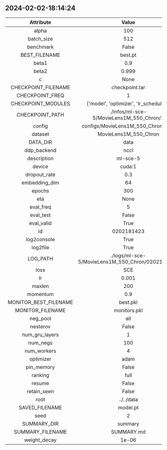
## 2024-02-02-18:14:24 


|  Attribute   |   Value   |
| :-------------: | :-----------: |
|  alpha  |   100    |
|  batch_size  |   512    |
|  benchmark  |   False    |
|  BEST_FILENAME  |   best.pt    |
|  beta1  |   0.9    |
|  beta2  |   0.999    |
|  c  |   None    |
|  CHECKPOINT_FILENAME  |   checkpoint.tar    |
|  CHECKPOINT_FREQ  |   1    |
|  CHECKPOINT_MODULES  |   ['model', 'optimizer', 'lr_scheduler']    |
|  CHECKPOINT_PATH  |   ./infos/ml-sce-5/MovieLens1M_550_Chron/1    |
|  config  |   configs/MovieLens1M_550_Chron.yaml    |
|  dataset  |   MovieLens1M_550_Chron    |
|  DATA_DIR  |   data    |
|  ddp_backend  |   nccl    |
|  description  |   ml-sce-5    |
|  device  |   cuda:1    |
|  dropout_rate  |   0.3    |
|  embedding_dim  |   64    |
|  epochs  |   300    |
|  eta  |   None    |
|  eval_freq  |   5    |
|  eval_test  |   False    |
|  eval_valid  |   True    |
|  id  |   0202181423    |
|  log2console  |   True    |
|  log2file  |   True    |
|  LOG_PATH  |   ./logs/ml-sce-5/MovieLens1M_550_Chron/0202181423    |
|  loss  |   SCE    |
|  lr  |   0.001    |
|  maxlen  |   200    |
|  momentum  |   0.9    |
|  MONITOR_BEST_FILENAME  |   best.pkl    |
|  MONITOR_FILENAME  |   monitors.pkl    |
|  neg_pool  |   all    |
|  nesterov  |   False    |
|  num_gru_layers  |   1    |
|  num_negs  |   100    |
|  num_workers  |   4    |
|  optimizer  |   adam    |
|  pin_memory  |   False    |
|  ranking  |   full    |
|  resume  |   False    |
|  retain_seen  |   False    |
|  root  |   ../../data    |
|  SAVED_FILENAME  |   model.pt    |
|  seed  |   2    |
|  SUMMARY_DIR  |   summary    |
|  SUMMARY_FILENAME  |   SUMMARY.md    |
|  weight_decay  |   1e-06    |
